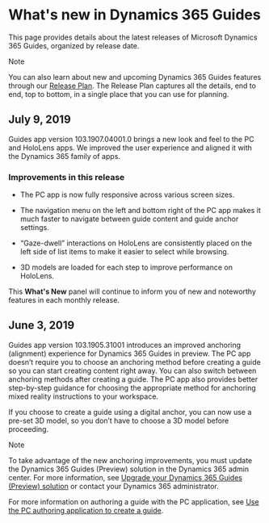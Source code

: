 

# What's new in Dynamics 365 Guides

This page provides details about the latest releases of Microsoft Dynamics 365 Guides, organized by release date.  

> [!NOTE]
> You can also learn about new and upcoming Dynamics 365 Guides features through our 
[Release Plan](https://docs.microsoft.com/en-us/business-applications-release-notes/April19/dynamics365-mixed-reality/microsoft-dynamics365-guides/planned-features). The Release Plan captures all the 
details, end to end, top to bottom, in a single place that you can use for planning. 

## July 9, 2019

Guides app version 103.1907.04001.0 brings a new look and feel to the PC and HoloLens apps. We improved the user experience and aligned it with the Dynamics 365 family of apps. 
 
### Improvements in this release

- The PC app is now fully responsive across various screen sizes. 

- The navigation menu on the left and bottom right of the PC app makes it much faster to navigate between guide content and guide anchor settings. 
 
- “Gaze-dwell” interactions on HoloLens are consistently placed on the left side of list items to make it easier to select while browsing. 

- 3D models are loaded for each step to improve performance on HoloLens.
 
This **What's New** panel will continue to inform you of new and noteworthy features in each monthly release.

## June 3, 2019

Guides app version 103.1905.31001 introduces an improved anchoring (alignment) experience for Dynamics 365 Guides in preview. The PC app doesn’t require you to choose an anchoring method before creating a guide so you can start creating content right away. You can also switch between anchoring methods after creating a guide. The PC app also provides better step-by-step guidance for choosing the appropriate method for anchoring mixed reality instructions to your workspace.

If you choose to create a guide using a digital anchor, you can now use a pre-set 3D model, so you don’t have to choose a 3D model 
before proceeding.

> [!NOTE]
> To take advantage of the new anchoring improvements, you must update the Dynamics 365 Guides (Preview) solution in the Dynamics 365 
admin center. For more information, see <a href="https://docs.microsoft.com/dynamics365/mixed-reality/guides/upgrade" target="_blank">Upgrade your Dynamics 365 Guides (Preview) solution</a> or contact your Dynamics 365 administrator.

For more information on authoring a guide with the PC application, see <a href="https://docs.microsoft.com/dynamics365/mixed-reality/guides/pc-authoring" target="_blank">Use the PC authoring application to create a guide</a>.
